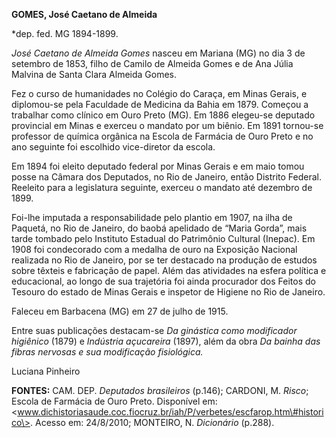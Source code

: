 **GOMES, José Caetano de Almeida**

\*dep. fed. MG 1894-1899.

*José Caetano de Almeida Gomes* nasceu em Mariana (MG) no dia 3 de
setembro de 1853, filho de Camilo de Almeida Gomes e de Ana Júlia
Malvina de Santa Clara Almeida Gomes.

Fez o curso de humanidades no Colégio do Caraça, em Minas Gerais, e
diplomou-se pela Faculdade de Medicina da Bahia em 1879. Começou a
trabalhar como clínico em Ouro Preto (MG). Em 1886 elegeu-se deputado
provincial em Minas e exerceu o mandato por um biênio. Em 1891 tornou-se
professor de química orgânica na Escola de Farmácia de Ouro Preto e no
ano seguinte foi escolhido vice-diretor da escola.

Em 1894 foi eleito deputado federal por Minas Gerais e em maio tomou
posse na Câmara dos Deputados, no Rio de Janeiro, então Distrito
Federal. Reeleito para a legislatura seguinte, exerceu o mandato até
dezembro de 1899.

Foi-lhe imputada a responsabilidade pelo plantio em 1907, na ilha de
Paquetá, no Rio de Janeiro, do baobá apelidado de “Maria Gorda”, mais
tarde tombado pelo Instituto Estadual do Patrimônio Cultural (Inepac).
Em 1908 foi condecorado com a medalha de ouro na Exposição Nacional
realizada no Rio de Janeiro, por se ter destacado na produção de estudos
sobre têxteis e fabricação de papel. Além das atividades na esfera
política e educacional, ao longo de sua trajetória foi ainda procurador
dos Feitos do Tesouro do estado de Minas Gerais e inspetor de Higiene no
Rio de Janeiro.

Faleceu em Barbacena (MG) em 27 de julho de 1915.

Entre suas publicações destacam-se *Da ginástica como modificador
higiênico* (1879) e *Indústria açucareira* (1897), além da obra *Da
bainha das fibras nervosas e sua modificação fisiológica.*

Luciana Pinheiro

**FONTES:** CAM. DEP. *Deputados brasileiros* (p.146); CARDONI, M.
*Risco*; Escola de Farmácia de Ouro Preto. Disponível em:
\<www.dichistoriasaude.coc.fiocruz.br/iah/P/verbetes/escfarop.htm\#historico\>.
Acesso em: 24/8/2010; MONTEIRO, N. *Dicionário* (p.288).
